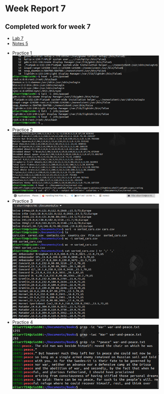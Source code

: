 # Week Report 7
## Completed work for week 7
* [Lab 7](../../labs/lab7/lab7.md)
* [Notes 5](../../notes/notes5/notes5.md)

- Practice 1  
  ![Practice 1](practice1.png)
- Practice 2  
  ![Practice 2](practice2.png)
- Practice 3  
  ![Practice 3](practice3.png)
- Practice 4  
  ![Practice 4](practice4.png)

